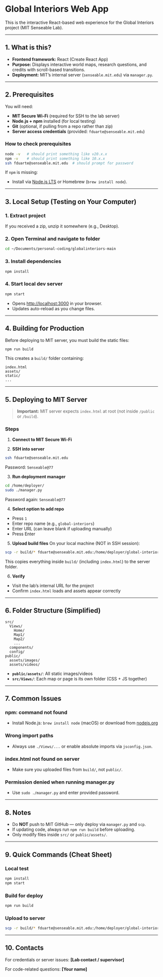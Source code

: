 # Global Interiors Web App

This is the interactive React-based web experience for the Global Interiors project (MIT Senseable Lab).

---

## 1. What is this?

- **Frontend framework:** React (Create React App)
- **Purpose:** Displays interactive world maps, research questions, and credits with scroll-based transitions.
- **Deployment:** MIT’s internal server (`senseable.mit.edu`) via `manager.py`.

---

## 2. Prerequisites

You will need:

- **MIT Secure Wi-Fi** (required for SSH to the lab server)
- **Node.js + npm** installed (for local testing)
- **Git** (optional, if pulling from a repo rather than zip)
- **Server access credentials** (provided: `fduarte@senseable.mit.edu`)

### How to check prerequisites

```bash
node -v   # should print something like v20.x.x
npm -v    # should print something like 10.x.x
ssh fduarte@senseable.mit.edu  # should prompt for password
```

If `npm` is missing:
- Install via [Node.js LTS](https://nodejs.org/) or Homebrew (`brew install node`).

---

## 3. Local Setup (Testing on Your Computer)

### 1. Extract project
If you received a zip, unzip it somewhere (e.g., Desktop).

### 2. Open Terminal and navigate to folder
```bash
cd ~/Documents/personal-coding/globalinteriors-main
```

### 3. Install dependencies
```bash
npm install
```

### 4. Start local dev server
```bash
npm start
```
- Opens [http://localhost:3000](http://localhost:3000) in your browser.
- Updates auto-reload as you change files.

---

## 4. Building for Production

Before deploying to MIT server, you must build the static files:

```bash
npm run build
```

This creates a `build/` folder containing:
```
index.html
assets/
static/
...
```

---

## 5. Deploying to MIT Server

> **Important:** MIT server expects `index.html` at root (not inside `/public` or `/build`).

### Steps

1. **Connect to MIT Secure Wi-Fi**

2. **SSH into server**
```bash
ssh fduarte@senseable.mit.edu
```
Password: `Senseable@77`

3. **Run deployment manager**
```bash
cd /home/deployer/
sudo ./manager.py
```
Password again: `Senseable@77`

4. **Select option to add repo**
- Press `1`
- Enter repo name (e.g., `global-interiors`)
- Enter URL (can leave blank if uploading manually)
- Press Enter

5. **Upload build files**
On your local machine (NOT in SSH session):

```bash
scp -r build/* fduarte@senseable.mit.edu:/home/deployer/global-interiors/
```

This copies everything inside `build/` (including `index.html`) to the server folder.

6. **Verify**
- Visit the lab’s internal URL for the project
- Confirm `index.html` loads and assets appear correctly

---

## 6. Folder Structure (Simplified)

```
src/
  Views/
    Home/
    Map1/
    Map2/
    ...
  components/
  config/
public/
  assets/images/
  assets/videos/
```

- **`public/assets/`**: All static images/videos
- **`src/Views/`**: Each map or page is its own folder (CSS + JS together)

---

## 7. Common Issues

### **npm: command not found**
- Install Node.js: `brew install node` (macOS) or download from [nodejs.org](https://nodejs.org)

### **Wrong import paths**
- Always use `./Views/...` or enable absolute imports via `jsconfig.json`.

### **index.html not found on server**
- Make sure you uploaded files from `build/`, not `public/`.

### **Permission denied when running manager.py**
- Use `sudo ./manager.py` and enter provided password.

---

## 8. Notes

- Do **NOT** push to MIT GitHub — only deploy via `manager.py` and `scp`.
- If updating code, always run `npm run build` before uploading.
- Only modify files inside `src/` or `public/assets/`.

---

## 9. Quick Commands (Cheat Sheet)

### Local test
```bash
npm install
npm start
```

### Build for deploy
```bash
npm run build
```

### Upload to server
```bash
scp -r build/* fduarte@senseable.mit.edu:/home/deployer/global-interiors/
```

---

## 10. Contacts

For credentials or server issues: **[Lab contact / supervisor]**

For code-related questions: **[Your name]**
